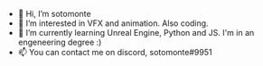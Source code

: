 - 👋 Hi, I’m sotomonte
- 👀 I’m interested in VFX and animation. Also coding.
- 🌱 I’m currently learning Unreal Engine, Python and JS. I'm in an engeneering degree :)
- 📫 You can contact me on discord, sotomonte#9951

<!---
MikelSotomonte/MikelSotomonte is a ✨ special ✨ repository because its `README.md` (this file) appears on your GitHub profile.
You can click the Preview link to take a look at your changes.
--->

